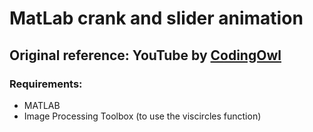 # MatLab crank and slider animation
## Original reference: YouTube by [CodingOwl](https://www.youtube.com/watch?v=7IDAYfAb0k4)

### Requirements:
- MATLAB
- Image Processing Toolbox (to use the viscircles function)

